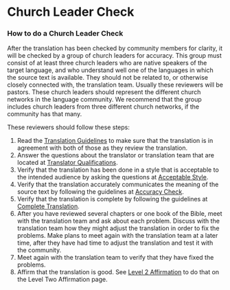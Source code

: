# Church Leader Check #

### How to do a Church Leader Check

After the translation has been checked by community members for clarity, it will be checked by a group of church leaders for accuracy. This group must consist of at least three church leaders who are native speakers of the target language, and who understand well one of the languages in which the source text is available. They should not be related to, or otherwise closely connected with, the translation team. Usually these reviewers will be pastors. These church leaders should represent the different church networks in the language community. We recommend that the group includes church leaders from three different church networks, if the community has that many.

These reviewers should follow these steps:

1. Read the [Translation Guidelines](../../intro/translation-guidelines/01.md) to make sure that the translation is in agreement with both of those as they review the translation.
1. Answer the questions about the translator or translation team that are located at [Translator Qualifications](../../translate/qualifications/01.md).
1. Verify that the translation has been done in a style that is acceptable to the intended audience by asking the questions at [Acceptable Style](../acceptable/01.md).
1. Verify that the translation accurately communicates the meaning of the source text by following the guidelines at [Accuracy Check](../accuracy-check/01.md).
1. Verify that the translation is complete by following the guidelines at [Complete Translation](../complete/01.md).
1. After you have reviewed several chapters or one book of the Bible, meet with the translation team and ask about each problem. Discuss with the translation team how they might adjust the translation in order to fix the problems. Make plans to meet again with the translation team at a later time, after they have had time to adjust the translation and test it with the community.
1. Meet again with the translation team to verify that they have fixed the problems.
1. Affirm that the translation is good. See [Level 2 Affirmation](../good/01.md) to do that on the Level Two Affirmation page.

